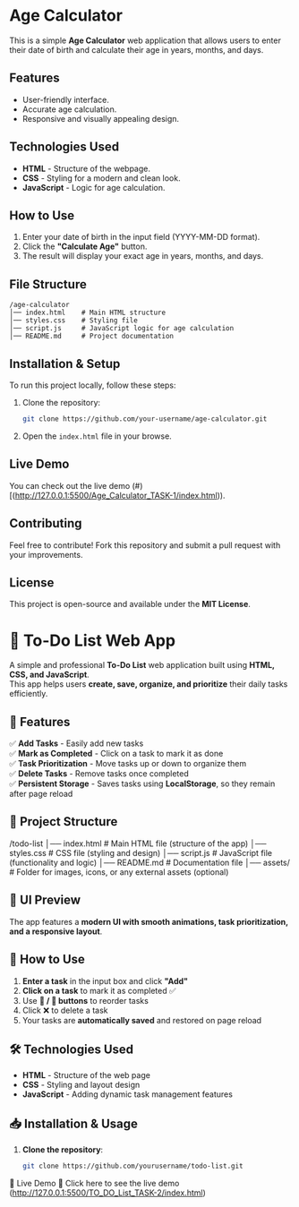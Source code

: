 # Age Calculator

This is a simple **Age Calculator** web application that allows users to enter their date of birth and calculate their age in years, months, and days.

## Features
- User-friendly interface.
- Accurate age calculation.
- Responsive and visually appealing design.

## Technologies Used
- **HTML** - Structure of the webpage.
- **CSS** - Styling for a modern and clean look.
- **JavaScript** - Logic for age calculation.

## How to Use
1. Enter your date of birth in the input field (YYYY-MM-DD format).
2. Click the **"Calculate Age"** button.
3. The result will display your exact age in years, months, and days.

## File Structure
```
/age-calculator
│── index.html    # Main HTML structure
│── styles.css    # Styling file
│── script.js     # JavaScript logic for age calculation
│── README.md     # Project documentation
```

## Installation & Setup
To run this project locally, follow these steps:
1. Clone the repository:
   ```sh
   git clone https://github.com/your-username/age-calculator.git
   ```
2. Open the `index.html` file in your browse.

## Live Demo
You can check out the live demo (#) [(http://127.0.0.1:5500/Age_Calculator_TASK-1/index.html)).

## Contributing
Feel free to contribute! Fork this repository and submit a pull request with your improvements.

## License
This project is open-source and available under the **MIT License**.

# 📝 To-Do List Web App

A simple and professional **To-Do List** web application built using **HTML, CSS, and JavaScript**.  
This app helps users **create, save, organize, and prioritize** their daily tasks efficiently.

## 🚀 Features
✅ **Add Tasks** - Easily add new tasks  
✅ **Mark as Completed** - Click on a task to mark it as done  
✅ **Task Prioritization** - Move tasks up or down to organize them  
✅ **Delete Tasks** - Remove tasks once completed  
✅ **Persistent Storage** - Saves tasks using **LocalStorage**, so they remain after page reload  

## 📂 Project Structure
/todo-list
│── index.html    # Main HTML file (structure of the app)
│── styles.css    # CSS file (styling and design)
│── script.js     # JavaScript file (functionality and logic)
│── README.md     # Documentation file
│── assets/       # Folder for images, icons, or any external assets (optional)


## 🎨 UI Preview
The app features a **modern UI with smooth animations, task prioritization, and a responsive layout**.

## 📌 How to Use
1. **Enter a task** in the input box and click **"Add"**  
2. **Click on a task** to mark it as completed ✅  
3. Use **🔼 / 🔽 buttons** to reorder tasks  
4. Click ❌ to delete a task  
5. Your tasks are **automatically saved** and restored on page reload  

## 🛠️ Technologies Used
- **HTML** - Structure of the web page  
- **CSS** - Styling and layout design  
- **JavaScript** - Adding dynamic task management features  

## 📥 Installation & Usage
1. **Clone the repository**:
   ```sh
   git clone https://github.com/yourusername/todo-list.git
📌 Live Demo
🔗 Click here to see the live demo (http://127.0.0.1:5500/TO_DO_List_TASK-2/index.html)


